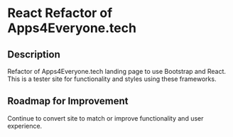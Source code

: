 # React Refactor of Apps4Everyone.tech

## Description
Refactor of Apps4Everyone.tech landing page to use Bootstrap and React.  This is a tester site for functionality and styles using these frameworks.

## Roadmap for Improvement
Continue to convert site to match or improve functionality and user experience.